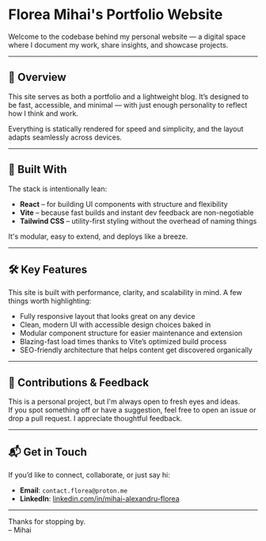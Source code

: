 # Florea Mihai's Portfolio Website

Welcome to the codebase behind my personal website — a digital space where I document my work, share insights, and showcase projects.

---

## 🚀 Overview

This site serves as both a portfolio and a lightweight blog. It’s designed to be fast, accessible, and minimal — with just enough personality to reflect how I think and work.

Everything is statically rendered for speed and simplicity, and the layout adapts seamlessly across devices.

---

## 🧱 Built With

The stack is intentionally lean:

- **React** – for building UI components with structure and flexibility  
- **Vite** – because fast builds and instant dev feedback are non-negotiable  
- **Tailwind CSS** – utility-first styling without the overhead of naming things  

It's modular, easy to extend, and deploys like a breeze.

---

## 🛠️ Key Features

This site is built with performance, clarity, and scalability in mind. A few things worth highlighting:

- Fully responsive layout that looks great on any device  
- Clean, modern UI with accessible design choices baked in  
- Modular component structure for easier maintenance and extension  
- Blazing-fast load times thanks to Vite’s optimized build process  
- SEO-friendly architecture that helps content get discovered organically

---

## 💬 Contributions & Feedback

This is a personal project, but I'm always open to fresh eyes and ideas.  
If you spot something off or have a suggestion, feel free to open an issue or drop a pull request. I appreciate thoughtful feedback.

---

## 📬 Get in Touch

If you’d like to connect, collaborate, or just say hi:

- **Email**: `contact.florea@proton.me`  
- **LinkedIn**: [linkedin.com/in/mihai-alexandru-florea](https://linkedin.com/in/mihai-alexandru-florea)

---

Thanks for stopping by.  
– Mihai
